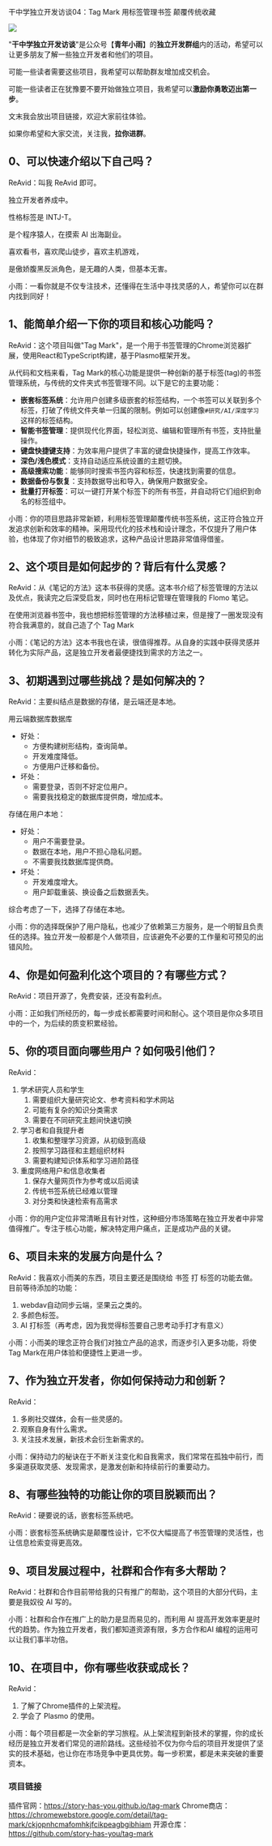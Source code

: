干中学独立开发访谈04：Tag Mark 用标签管理书签 颠覆传统收藏

![](images/121741709947178.png)

"**干中学独立开发访谈**"是公众号【**青年小雨**】的**独立开发群组**内的活动，希望可以让更多朋友了解一些独立开发者和他们的项目。

可能一些读者需要这些项目，我希望可以帮助群友增加成交机会。

可能一些读者正在犹豫要不要开始做独立项目，我希望可以**激励你勇敢迈出第一步**。

文末我会放出项目链接，欢迎大家前往体验。

如果你希望和大家交流，关注我，**拉你进群**。

## 0、可以快速介绍以下自己吗？

ReAvid：叫我 ReAvid 即可。

独立开发者养成中。

性格标签是 INTJ-T。

是个程序猿人，在摸索 AI 出海副业。

喜欢看书，喜欢爬山徒步，喜欢主机游戏，

是傲娇腹黑反派角色，是无趣的人类，但基本无害。

小雨：一看你就是不仅专注技术，还懂得在生活中寻找灵感的人，希望你可以在群内找到同好！

## 1、能简单介绍一下你的项目和核心功能吗？

ReAvid：这个项目叫做"Tag Mark"，是一个用于书签管理的Chrome浏览器扩展，使用React和TypeScript构建，基于Plasmo框架开发。

从代码和文档来看，Tag Mark的核心功能是提供一种创新的基于标签(tag)的书签管理系统，与传统的文件夹式书签管理不同。以下是它的主要功能：

- **嵌套标签系统**：允许用户创建多级嵌套的标签结构，一个书签可以关联到多个标签，打破了传统文件夹单一归属的限制。例如可以创建像`#研究/AI/深度学习`这样的标签结构。
- **智能书签管理**：提供现代化界面，轻松浏览、编辑和管理所有书签，支持批量操作。
- **键盘快捷键支持**：为效率用户提供了丰富的键盘快捷操作，提高工作效率。
- **深色/浅色模式**：支持自动适应系统设置的主题切换。
- **高级搜索功能**：能够同时搜索书签内容和标签，快速找到需要的信息。
- **数据备份与恢复**：支持数据导出和导入，确保用户数据安全。
- **批量打开标签**：可以一键打开某个标签下的所有书签，并自动将它们组织到命名的标签组中。

小雨：你的项目思路非常新颖，利用标签管理颠覆传统书签系统，这正符合独立开发追求创新和效率的精神。采用现代化的技术栈和设计理念，不仅提升了用户体验，也体现了你对细节的极致追求，这种产品设计思路非常值得借鉴。

## 2、这个项目是如何起步的？背后有什么灵感？

ReAvid：从《笔记的方法》这本书获得的灵感。这本书介绍了标签管理的方法以及优点，我读完之后深受启发，同时也在用标记管理在管理我的 Flomo 笔记。

在使用浏览器书签中，我也想把标签管理的方法移植过来，但是搜了一圈发现没有符合我满意的，就自己造了个 Tag Mark

小雨：《笔记的方法》这本书我也在读，很值得推荐。从自身的实践中获得灵感并转化为实际产品，这是独立开发者最便捷找到需求的方法之一。

## 3、初期遇到过哪些挑战？是如何解决的？

ReAvid：主要纠结点是数据的存储，是云端还是本地。

用云端数据库数据库

- 好处：
  - 方便构建树形结构，查询简单。
  - 开发难度降低。
  - 方便用户迁移和备份。
- 坏处：
  - 需要登录，否则不好定位用户。
  - 需要我找稳定的数据库提供商，增加成本。

存储在用户本地：

- 好处：
  - 用户不需要登录。
  - 数据在本地，用户不担心隐私问题。
  - 不需要我找数据库提供商。
- 坏处：
  - 开发难度增大。
  - 用户卸载重装、换设备之后数据丢失。

综合考虑了一下，选择了存储在本地。

小雨：你的选择既保护了用户隐私，也减少了依赖第三方服务，是一个明智且负责任的选择。独立开发一般都是个人做项目，应该避免不必要的工作量和可预见的出错风险。

## 4、你是如何盈利化这个项目的？有哪些方式？

ReAvid：项目开源了，免费安装，还没有盈利点。

小雨：正如我们所经历的，每一步成长都需要时间和耐心。这个项目是你众多项目中的一个，为后续的质变积累经验。

## 5、你的项目面向哪些用户？如何吸引他们？

ReAvid：

1. 学术研究人员和学生
   1. 需要组织大量研究论文、参考资料和学术网站
   2. 可能有复杂的知识分类需求
   3. 需要在不同研究主题间快速切换
2. 学习者和自我提升者
   1. 收集和整理学习资源，从初级到高级
   2. 按照学习路径和主题组织材料
   3. 需要构建知识体系和学习进阶路径
3. 重度网络用户和信息收集者
   1. 保存大量网页作为参考或以后阅读
   2. 传统书签系统已经难以管理
   3. 对分类和快速检索有高需求

小雨：你的用户定位非常清晰且有针对性，这种细分市场策略在独立开发者中非常值得推广。专注于核心功能，解决特定用户痛点，正是成功产品的关键。

## 6、项目未来的发展方向是什么？

ReAvid：我喜欢小而美的东西，项目主要还是围绕给 书签 打 标签的功能去做。目前等待添加的功能：

1. webdav自动同步云端，坚果云之类的。
2. 多颜色标签。
3. AI 打标签（再考虑，因为我觉得标签要自己思考动手打才有意义）

小雨：小而美的理念正符合我们对独立产品的追求，而逐步引入更多功能，将使Tag Mark在用户体验和便捷性上更进一步。

## 7、作为独立开发者，你如何保持动力和创新？

ReAvid：

1. 多刷社交媒体，会有一些灵感的。
2. 观察自身有什么需求。
3. 关注技术发展，新技术会衍生新需求的。

小雨：保持动力的秘诀在于不断关注变化和自我需求，我们常常在孤独中前行，而多渠道获取灵感、发现需求，是激发创新和持续前行的重要动力。

## 8、有哪些独特的功能让你的项目脱颖而出？

ReAvid：硬要说的话，嵌套标签系统吧。

小雨：嵌套标签系统确实是颠覆性设计，它不仅大幅提高了书签管理的灵活性，也让信息检索变得更高效。

## 9、项目发展过程中，社群和合作有多大帮助？

ReAvid：社群和合作目前带给我的只有推广的帮助，这个项目的大部分代码，主要是我奴役 AI 写的。

小雨：社群和合作在推广上的助力是显而易见的，而利用 AI 提高开发效率更是时代的趋势。作为独立开发者，我们都知道资源有限，多方合作和AI 编程的运用可以让我们事半功倍。

## 10、在项目中，你有哪些收获或成长？

ReAvid：

1. 了解了Chrome插件的上架流程。
2. 学会了 Plasmo 的使用。

小雨：每个项目都是一次全新的学习旅程。从上架流程到新技术的掌握，你的成长经历是独立开发者们常见的进阶路线。这些经验不仅为你今后的项目开发提供了坚实的技术基础，也让你在市场竞争中更具优势。每一步积累，都是未来突破的重要资本。

### 项目链接

插件官网：https://story-has-you.github.io/tag-mark
Chrome商店：https://chromewebstore.google.com/detail/tag-mark/ckjopnhcmafomhkjfcikpeagbgibhiam 
开源仓库：https://github.com/story-has-you/tag-mark 